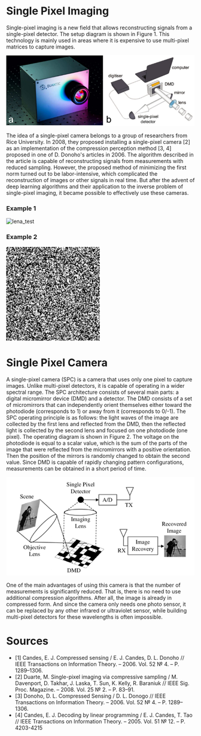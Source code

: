 # Single Pixel Imaging
Single-pixel imaging is a new field that allows reconstructing signals from a single-pixel detector. 
The setup diagram is shown in Figure 1. This technology is mainly used in areas where it is expensive to use multi-pixel matrices to capture images.

![camera model](assets/img.png)

The idea of a single-pixel camera belongs to a group of researchers from Rice University.
In 2008, they proposed installing a single-pixel camera [2] as an implementation of the compression perception method [3, 4] proposed in one of D. Donoho's articles in 2006.
The algorithm described in the article is capable of reconstructing signals from measurements with reduced sampling.
However, the proposed method of minimizing the first norm turned out to be labor-intensive, which complicated the reconstruction of images or other signals in real time. 
But after the advent of deep learning algorithms and their application to the inverse problem of single-pixel imaging, it became possible to effectively use these cameras.


### Example 1
 
![lena_test](https://github.com/yaroslavorl/single-pixel-imaging/assets/86613224/edddf942-d21d-4c85-a7af-810ed09525e1)

### Example 2
<img src="assets/mr_pr.gif" alt="mr_pr" width="250" />

# Single Pixel Camera

A single-pixel camera (SPC) is a camera that uses only one pixel to capture images. Unlike multi-pixel detectors, it is capable of operating in a wider spectral range. 
The SPC architecture consists of several main parts: a digital micromirror device (DMD) and a detector.
The DMD consists of a set of micromirrors that can independently orient themselves either toward the photodiode (corresponds to 1) or away from it (corresponds to 0/-1).
The SPC operating principle is as follows: the light waves of the image are collected by the first lens and reflected from the DMD, then the reflected light is collected by the second lens and focused on one photodiode (one pixel).
The operating diagram is shown in Figure 2. The voltage on the photodiode is equal to a scalar value, which is the sum of the parts of the image that were reflected from the micromirrors with a positive orientation. 
Then the position of the mirrors is randomly changed to obtain the second value. Since DMD is capable of rapidly changing pattern configurations, measurements can be obtained in a short period of time.

<img src="assets/img_1.png" alt="mr_pr" width="600" />

One of the main advantages of using this camera is that the number of measurements is significantly reduced. 
That is, there is no need to use additional compression algorithms. After all, the image is already in compressed form. And since the camera only needs one photo sensor,
it can be replaced by any other infrared or ultraviolet sensor, while building multi-pixel detectors for these wavelengths is often impossible.

# Sources
- [1] Candes, E. J. Compressed sensing / E. J. Candes, D. L. Donoho // IEEE Transactions on Information Theory. – 2006. Vol. 52 № 4. – P. 1289–1306.
- [2] Duarte, M. Single-pixel imaging via compressive sampling / M. Davenport, D. Takhar, J. Laska, T. Sun, K. Kelly, R. Baraniuk // IEEE Sig. Proc. Magazine. – 2008. Vol. 25 № 2. – P. 83–91.
- [3] Donoho, D. L. Compressed Sensing / D. L. Donogo // IEEE Transactions on Information Theory. – 2006. Vol. 52 № 4. – P. 1289–1306.
- [4] Candes, E. J. Decoding by linear programming / E. J. Candes, T. Tao // IEEE Transactions on Information Theory. – 2005. Vol. 51 № 12. – P. 4203-4215
